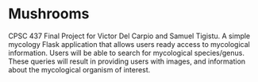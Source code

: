 # Mushrooms
CPSC 437 Final Project for Victor Del Carpio and Samuel Tigistu. A simple mycology Flask application that allows users ready access to mycological information.
Users will be able to search for mycological species/genus. These queries will result in providing
users with images, and information about the mycological organism of interest.